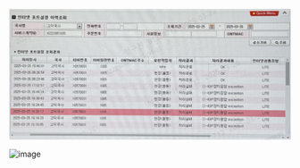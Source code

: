 ![이미지테스트](./IMG_3096.jpeg)

![image](https://github.com/user-attachments/assets/246e1805-3c32-445c-a160-190de8356f80)

